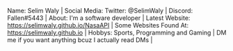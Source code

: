 Name: Selim Waly |
Social Media: 
Twitter: @SelimWaly |
Discord: Fallen#5443 |
About: I'm a software developer |
Latest Website: https://selimwaly.github.io/NasaAPI |
Some Websites Found At: https://selimwaly.github.io |
Hobbys: Sports, Programming and Gaming |
DM me if you want anything bcuz I actually read DMs |
